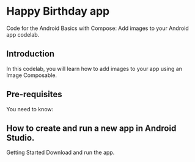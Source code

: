 # Happy Birthday app
Code for the Android Basics with Compose: Add images to your Android app codelab.

## Introduction
In this codelab, you will learn how to add images to your app using an Image Composable.

## Pre-requisites
You need to know:

## How to create and run a new app in Android Studio.
Getting Started
Download and run the app.
